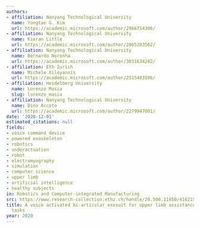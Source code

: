 ```yaml
---
authors:
- affiliation: Nanyang Technological University
  name: Yongtae G. Kim
  url: https://academic.microsoft.com/author/2966754306/
- affiliation: Nanyang Technological University
  name: Kieran Little
  url: https://academic.microsoft.com/author/2965203562/
- affiliation: Nanyang Technological University
  name: Bernardo Noronha
  url: https://academic.microsoft.com/author/3031634282/
- affiliation: Eth Zurich
  name: Michele Xiloyannis
  url: https://academic.microsoft.com/author/2515483506/
- affiliation: Heidelberg University
  name: Lorenzo Masia
  slug: lorenzo_masia
- affiliation: Nanyang Technological University
  name: Dino Accoto
  url: https://academic.microsoft.com/author/2279947001/
date: '2020-12-01'
estimated_citations: null
fields:
- voice command device
- powered exoskeleton
- robotics
- underactuation
- robot
- electromyography
- simulation
- computer science
- upper limb
- artificial intelligence
- healthy subjects
in: Robotics and Computer-integrated Manufacturing
src: https://www.research-collection.ethz.ch/handle/20.500.11850/416215
title: A voice activated bi-articular exosuit for upper limb assistance during lifting
  tasks
year: 2020
---
```

